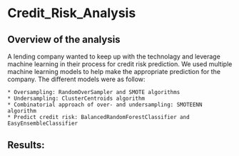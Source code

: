 # Credit_Risk_Analysis

## Overview of the analysis
A lending company wanted to keep up with the technolagy and leverage machine learning in their process for credit risk prediction. We used multiple machine learning models to help make the appropriate prediction for the company. The different models were as follow: 

    * Oversampling: RandomOverSampler and SMOTE algorithms
    * Undersampling: ClusterCentroids algorithm
    * Combinatorial approach of over- and undersampling: SMOTEENN algorithm
    * Predict credit risk: BalancedRandomForestClassifier and EasyEnsembleClassifier
## Results:

